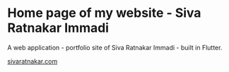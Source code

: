 # Home page of my website - Siva Ratnakar Immadi

A web application - portfolio site of Siva Ratnakar Immadi - built in Flutter.

[sivaratnakar.com](https://sivaratnakar.com)
